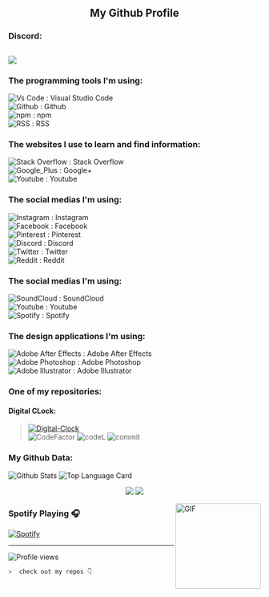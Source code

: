 ## <p align="center">My Github Profile</p>

### Discord:
<a href=https://discord.com/users/408826019760308224><p><img class="Discordimg" src="https://discord.c99.nl/widget/theme-3/408826019760308224.png"></p></a>
---
### The programming tools I'm using:
![Vs Code](https://badges.aleen42.com/src/visual_studio_code.svg) : Visual Studio Code  
![Github](https://badges.aleen42.com/src/github.svg) : Github  
![npm](https://badges.aleen42.com/src/npm.svg) : npm  
![RSS](https://badges.aleen42.com/src/rss.svg) : RSS  
### The websites I use to learn and find information:
![Stack Overflow](https://badges.aleen42.com/src/stackoverflow.svg) : Stack Overflow  
![Google_Plus](https://badges.aleen42.com/src/google_plus.svg) : Google+  
![Youtube](https://badges.aleen42.com/src/youtube.svg) : Youtube  
### The social medias I'm using:
![Instagram](https://badges.aleen42.com/src/instagram.svg) : Instagram  
![Facebook](https://badges.aleen42.com/src/facebook.svg) : Facebook  
![Pinterest](https://badges.aleen42.com/src/pinterest.svg) : Pinterest  
![Discord](https://badges.aleen42.com/src/discord.svg) : Discord  
![Twitter](https://badges.aleen42.com/src/twitter.svg) : Twitter  
![Reddit](https://badges.aleen42.com/src/reddit.svg) : Reddit  
### The social medias I'm using:
![SoundCloud](https://badges.aleen42.com/src/soundcloud.svg) : SoundCloud  
![Youtube](https://badges.aleen42.com/src/youtube.svg) : Youtube  
![Spotify](https://badges.aleen42.com/src/spotify.svg) : Spotify  
### The design applications I'm using:
![Adobe After Effects](https://badges.aleen42.com/src/after_effects.svg) : Adobe After Effects  
![Adobe Photoshop](https://badges.aleen42.com/src/photoshop.svg) : Adobe Photoshop  
![Adobe Illustrator](https://badges.aleen42.com/src/illustrator.svg) : Adobe Illustrator   
### One of my repositories:
#### Digital CLock:
> [![Digital-Clock](https://github-readme-stats.vercel.app/api/pin/?username=cod01234&repo=Digital-Clock&show_icons=true&bg_color=23272A&title_color=FF73F1&text_color=FFC0CB&icon_color=9B84EE&count_private=true&border_color=fAA61A&border_radius=10)](https://github.com/cod01234/Digital-Clock)  
> ![CodeFactor](https://img.shields.io/codefactor/grade/github/cod01234/Digital-Clock/main?color=%23F44A6A&logo=codefactor&style=for-the-badge) ![codeL](https://img.shields.io/tokei/lines/github/cod01234/Digital-Clock?style=for-the-badge) ![commit](https://img.shields.io/github/last-commit/cod01234/Digital-Clock?color=%23181717&logo=GitHub&style=for-the-badge)
### My Github Data:
![Github Stats](https://github-readme-stats.vercel.app/api/?username=cod01234&show_icons=true&bg_color=23272A&title_color=FF73F1&text_color=FFC0CB&icon_color=9B84EE&count_private=true&include_all_commits=true&border_color=9B84EE&border_radius=10)  ![Top Language Card](https://github-readme-stats.vercel.app/api/top-langs/?username=cod01234&show_icons=true&bg_color=23272A&title_color=FFC0CB&text_color=FFC0CB&icon_color=9B84EE&count_private=true&include_all_commits=true&border_color=43B581&border_radius=10)

<p align="center">
<img src="https://github-readme-streak-stats.herokuapp.com/?user=cod01234&theme=radical">
<img src="https://activity-graph.herokuapp.com/graph?username=cod01234&bg_color=000000&color=4fff67&line=4fff67&point=ffffff&area=true&hide_border=true">
</p>

<img align="right" alt="GIF" height="170px" src="https://media.giphy.com/media/J5B1Y8QZnzXXbLQIBu/giphy.gif" />

### Spotify Playing 🎧
[![Spotify](https://novatorem-kyzbk7wxl-bardiesel.vercel.app/api/spotify)](https://open.spotify.com/user/31jwb7pg2cyujxhuxz4gmr7ct24e?si=MUOEvGrTQ9ytZHVW6851ew)


----

![Profile views](https://profile-counter.glitch.me/cod01234/count.svg)


```zsh
>  check out my repos 👇
```

